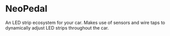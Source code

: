 # NeoPedal
An LED strip ecosystem for your car. Makes use of sensors and wire taps to dynamically adjust LED strips throughout the car.
